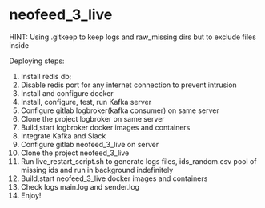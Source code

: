 # neofeed_3_live

HINT: Using .gitkeep to keep logs and raw_missing dirs but to exclude files inside

Deploying steps:
1. Install redis db;
2. Disable redis port for any internet connection to prevent intrusion
3. Install and configure docker
4. Install, configure, test, run Kafka server 
5. Configure gitlab logbroker(kafka consumer) on same server
6. Clone the project logbroker on same server 
7. Build,start logbroker docker images and containers
8. Integrate Kafka and Slack 
9. Configure gitlab neofeed_3_live on server
10. Clone the project neofeed_3_live
11. Run live_restart_script.sh to generate logs files, ids_random.csv pool of missing ids and run in background indefinitely
12. Build,start neofeed_3_live docker images and containers
13. Check logs main.log and sender.log 
14. Enjoy!

